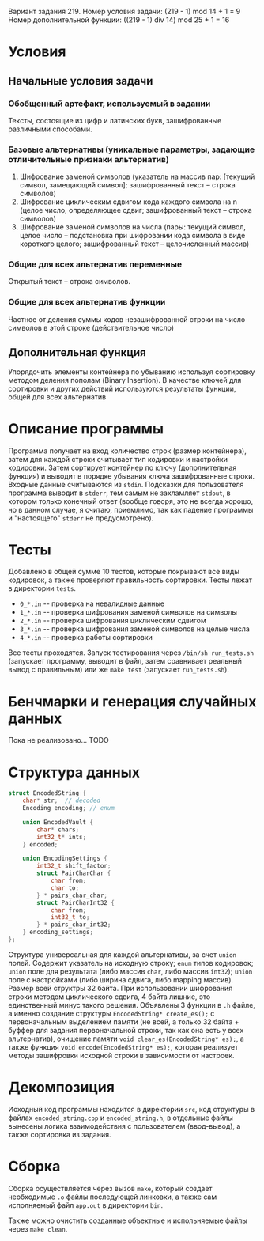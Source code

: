 Вариант задания 219.
Номер условия задачи: (219 - 1) mod 14 + 1 = 9
Номер дополнительной функции: ((219 - 1) div 14) mod 25 + 1 = 16

# Условия
## Начальные условия задачи

### Обобщенный артефакт, используемый в задании 
Тексты, состоящие из цифр и латинских букв, зашифрованные различными способами.

### Базовые альтернативы (уникальные параметры, задающие отличительные признаки альтернатив) 
1. Шифрование заменой символов (указатель на массив пар: [текущий символ, замещающий символ]; зашифрованный текст – строка символов)
2. Шифрование циклическим сдвигом кода каждого символа на n (целое число, определяющее сдвиг; зашифрованный текст – строка символов)
3. Шифрование заменой символов на числа (пары: текущий символ, целое число – подстановка при шифровании кода символа в виде короткого целого; зашифрованный текст – целочисленный массив)

### Общие для всех альтернатив переменные 

Открытый текст – строка символов.

### Общие для всех альтернатив функции 

Частное от деления суммы кодов незашифрованной строки на число символов в этой строке (действительное число)

## Дополнительная функция 

Упорядочить элементы контейнера по убыванию используя сортировку методом деления пополам (Binary Insertion). В качестве ключей для сортировки и других действий используются результаты функции, общей для всех альтернатив

# Описание программы

Программа получает на вход количество строк (размер контейнера), затем для каждой строки считывает тип кодировки и настройки кодировки. Затем сортирует контейнер по ключу (дополнительная функция) и выводит в порядке убывания ключа зашифрованные строки. Входные данные считываются из `stdin`. Подсказки для пользователя программа выводит в `stderr`, тем самым не захламляет `stdout`, в котором только конечный ответ (вообще говоря, это не всегда хорошо, но в данном случае, я считаю, приемлимо, так как падение программы и "настоящего" `stderr` не предусмотрено).

# Тесты

Добавлено в общей сумме 10 тестов, которые покрывают все виды кодировок, а также проверяют правильность сортировки. Тесты лежат в директории `tests`.

- `0_*.in` -- проверка на невалидные данные
- `1_*.in` -- проверка шифрования заменой символов на символы
- `2_*.in` -- проверка шифрования циклическим сдвигом
- `3_*.in` -- проверка шифрования заменой символов на целые числа
- `4_*.in` -- проверка работы сортировки

Все тесты проходятся. Запуск тестирования через `/bin/sh run_tests.sh` (запускает программу, выводит в файл, затем сравнивает реальный вывод с правильным) или же `make test` (запускает `run_tests.sh`).

# Бенчмарки и генерация случайных данных

Пока не реализовано... TODO

# Структура данных

```cpp
struct EncodedString {
    char* str;  // decoded
    Encoding encoding; // enum

    union EncodedVault {
        char* chars;
        int32_t* ints;
    } encoded;

    union EncodingSettings {
        int32_t shift_factor;
        struct PairCharChar {
            char from;
            char to;
        } * pairs_char_char;
        struct PairCharInt32 {
            char from;
            int32_t to;
        } * pairs_char_int32;
    } encoding_settings;
};
```

Структура универсальная для каждой альтернативы, за счет `union` полей. Содержит указатель на исходную строку; `enum` типов кодировок; `union` поле для результата (либо массив `char`, либо массив `int32`); `union` поле с настройками (либо ширина сдвига, либо mapping массив). Размер всей структры 32 байта. При использовании шифрования строки методом циклического сдвига, 4 байта лишние, это единственный минус такого решения. Объявлены 3 функции в `.h` файле, а именно создание структуры `EncodedString* create_es();` с первоначальным выделением памяти (не всей, а только 32 байта + буффер для задания первоначальной строки, так как она есть у всех альтернатив), очищение памяти `void clear_es(EncodedString* es);`, а также функция `void encode(EncodedString* es);`, которая реализует методы зашифровки исходной строки в зависимости от настроек.

# Декомпозиция

Исходный код программы находится в директории `src`, код структуры в файлах `encoded_string.cpp` и `encoded_string.h`, в отдельные файлы вынесены логика взаимодействия с пользователем (ввод-вывод), а также сортировка из задания.

# Сборка

Сборка осуществляется через вызов `make`, который создает необходимые `.o` файлы последующей линковки, а также сам исполняемый файл `app.out` в директории `bin`.

Также можно очистить созданные объектные и испольняемые файлы через `make clean`.

